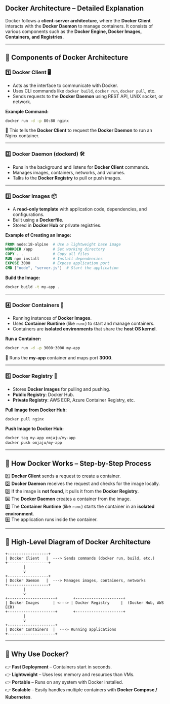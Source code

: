 ## **Docker Architecture – Detailed Explanation**  

Docker follows a **client-server architecture**, where the **Docker Client** interacts with the **Docker Daemon** to manage containers. It consists of various components such as the **Docker Engine, Docker Images, Containers, and Registries**.

---

## **🔹 Components of Docker Architecture**  

### **1️⃣ Docker Client 🖥️**  
- Acts as the interface to communicate with Docker.  
- Uses CLI commands like `docker build`, `docker run`, `docker pull`, etc.  
- Sends requests to the **Docker Daemon** using REST API, UNIX socket, or network.  

**Example Command:**  
```bash
docker run -d -p 80:80 nginx
```
🤚 This tells the **Docker Client** to request the **Docker Daemon** to run an Nginx container.  

---

### **2️⃣ Docker Daemon (dockerd) 🛠️**  
- Runs in the background and listens for **Docker Client** commands.  
- Manages images, containers, networks, and volumes.  
- Talks to the **Docker Registry** to pull or push images.  

---

### **3️⃣ Docker Images 📦**  
- A **read-only template** with application code, dependencies, and configurations.  
- Built using a **Dockerfile**.  
- Stored in **Docker Hub** or private registries.  

**Example of Creating an Image:**  
```dockerfile
FROM node:18-alpine  # Use a lightweight base image
WORKDIR /app         # Set working directory
COPY . .             # Copy all files
RUN npm install      # Install dependencies
EXPOSE 3000          # Expose application port
CMD ["node", "server.js"]  # Start the application
```

**Build the Image:**  
```bash
docker build -t my-app .
```

---

### **4️⃣ Docker Containers 🐳**  
- Running instances of **Docker Images**.  
- Uses **Container Runtime** (like `runc`) to start and manage containers.  
- Containers are **isolated environments** that share the **host OS kernel**.  

**Run a Container:**  
```bash
docker run -d -p 3000:3000 my-app
```
🤚 Runs the **my-app** container and maps port **3000**.

---

### **5️⃣ Docker Registry 📱**  
- Stores **Docker Images** for pulling and pushing.  
- **Public Registry**: Docker Hub.  
- **Private Registry**: AWS ECR, Azure Container Registry, etc.  

**Pull Image from Docker Hub:**  
```bash
docker pull nginx
```

**Push Image to Docker Hub:**  
```bash
docker tag my-app omjaju/my-app
docker push omjaju/my-app
```

---

## **🔹 How Docker Works – Step-by-Step Process**  

1️⃣ **Docker Client** sends a request to create a container.  
2️⃣ **Docker Daemon** receives the request and checks for the image locally.  
3️⃣ If the image is **not found**, it pulls it from the **Docker Registry**.  
4️⃣ The **Docker Daemon** creates a container from the image.  
5️⃣ The **Container Runtime** (like `runc`) starts the container in an **isolated environment**.  
6️⃣ The application runs inside the container.  

---

## **🔹 High-Level Diagram of Docker Architecture**  
```
+------------------+
| Docker Client   |  ---> Sends commands (docker run, build, etc.)
+------------------+
        |
        v
+------------------+
| Docker Daemon   |  ---> Manages images, containers, networks
+------------------+
        |
        v
+---------------------+       +---------------------+
| Docker Images      | <---> | Docker Registry     |  (Docker Hub, AWS ECR)
+---------------------+       +---------------------+
        |
        v
+---------------------+
| Docker Containers  |  ---> Running applications
+---------------------+
```

---

## **🔹 Why Use Docker?**  
👉 **Fast Deployment** – Containers start in seconds.  
👉 **Lightweight** – Uses less memory and resources than VMs.  
👉 **Portable** – Runs on any system with Docker installed.  
👉 **Scalable** – Easily handles multiple containers with **Docker Compose / Kubernetes**.  
